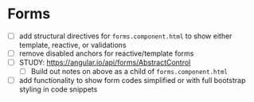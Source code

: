 # Forms

- [ ] add structural directives for `forms.component.html` to show either template, reactive, or validations
- [ ] remove disabled anchors for reactive/template forms
- [ ] STUDY: https://angular.io/api/forms/AbstractControl
    - [ ] Build out notes on above as a child of `forms.component.html`
- [ ] add functionality to show form codes simplified or with full bootstrap styling in code snippets  
